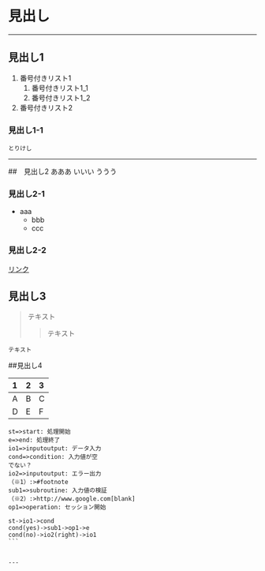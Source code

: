 # 見出し


---
## 見出し1

1. 番号付きリスト1
    1. 番号付きリスト1_1
    2. 番号付きリスト1_2
2. 番号付きリスト2

### 見出し1-1
```とりけし```

---
##　見出し2
あああ
いいい
ううう

### 見出し2-1
- aaa
    - bbb
    - ccc

### 見出し2-2

[リンク](https://qiita.com/tbpgr/items/989c6badefff69377da7)


## 見出し3
>テキスト
>>テキスト

`テキスト`


##見出し4

| 1 | 2 | 3 |
|:--|:--|:--|
|A|B|C|
|D|E|F|

```flow
st=>start: 処理開始
e=>end: 処理終了
io1=>inputoutput: データ入力
cond=>condition: 入力値が空
でない？
io2=>inputoutput: エラー出力
（※1）:>#footnote
sub1=>subroutine: 入力値の検証
（※2）:>http://www.google.com[blank]
op1=>operation: セッション開始

st->io1->cond
cond(yes)->sub1->op1->e
cond(no)->io2(right)->io1
​```


---